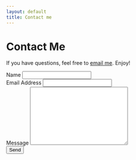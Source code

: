 ```yaml
---
layout: default
title: Contact me
---
```


<div id="contact">
  <h1 class="pageTitle">Contact Me</h1>
  <div class="contactContent">
    <p>If you have questions, feel free to <a href="mailto:huylinh.nguyen@outlook.com">email me</a>. Enjoy!</p>
  </div>
  <form action="http://formspree.io/your@mail.com" method="POST">
    <label for="name">Name</label>    
    <input type="text" id="name" name="name" class="full-width"><br>
    <label for="email">Email Address</label>
    <input type="email" id="email" name="_replyto" class="full-width"><br>
    <label for="message">Message</label>
    <textarea name="message" id="message" cols="30" rows="10" class="full-width"></textarea><br>
    <input type="submit" value="Send" class="button">
  </form>
</div>
